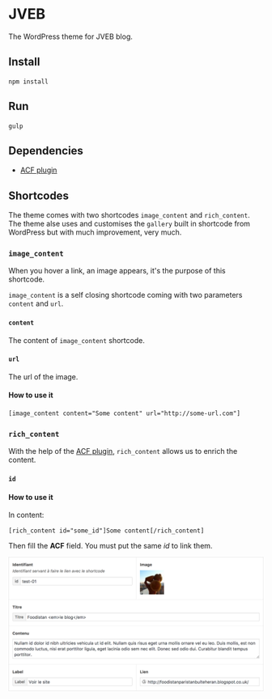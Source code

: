 # JVEB

The WordPress theme for JVEB blog.

## Install

```
npm install
```

## Run

```
gulp
```

## Dependencies

- [ACF plugin](https://www.advancedcustomfields.com/)

## Shortcodes

The theme comes with two shortcodes `image_content` and `rich_content`. The theme alse uses and customises the `gallery` built in shortcode from WordPress but with much improvement, very much.

### `image_content`

When you hover a link, an image appears, it's the purpose of this shortcode.

`image_content` is a self closing shortcode coming with two parameters `content` and `url`.

#### `content`

The content of `image_content` shortcode.

#### `url`

The url of the image.

#### How to use it

```
[image_content content="Some content" url="http://some-url.com"]
```

### `rich_content`

With the help of the [ACF plugin](https://www.advancedcustomfields.com/), `rich_content` allows us to enrich the content.

#### `id`

#### How to use it

In content:

```
[rich_content id="some_id"]Some content[/rich_content]
```

Then fill the __ACF__ field. You must put the same _id_ to link them.

![Rich content](/img/png/rich-content.png)
